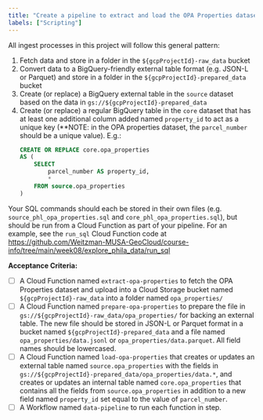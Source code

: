 ```yaml
---
title: "Create a pipeline to extract and load the OPA Properties dataset into BigQuery"
labels: ["Scripting"]
---
```


All ingest processes in this project will follow this general pattern:
1.  Fetch data and store in a folder in the `${gcpProjectId}-raw_data` bucket
2.  Convert data to a BigQuery-friendly external table format (e.g. JSON-L or Parquet) and store in a folder in the `${gcpProjectId}-prepared_data` bucket
3.  Create (or replace) a BigQuery external table in the `source` dataset based on the data in `gs://${gcpProjectId}-prepared_data`
4.  Create (or replace) a regular BigQuery table in the `core` dataset that has at least one additional column added named `property_id` to act as a unique key (**NOTE: in the OPA properties dataset, the `parcel_number` should be a unique value). E.g.:
    ```sql
    CREATE OR REPLACE core.opa_properties
    AS (
        SELECT
            parcel_number AS property_id,
            *
        FROM source.opa_properties
    )
    ```

Your SQL commands should each be stored in their own files (e.g. `source_phl_opa_properties.sql` and `core_phl_opa_properties.sql`), but should be run from a Cloud Function as part of your pipeline. For an example, see the `run_sql` Cloud Function code at https://github.com/Weitzman-MUSA-GeoCloud/course-info/tree/main/week08/explore_phila_data/run_sql

**Acceptance Criteria:**
- [ ] A Cloud Function named `extract-opa-properties` to fetch the OPA Properties dataset and upload into a Cloud Storage bucket named `${gcpProjectId}-raw_data` into a folder named `opa_properties/`
- [ ] A Cloud Function named `prepare-opa-properties` to prepare the file in `gs://${gcpProjectId}-raw_data/opa_properties/` for backing an external table. The new file should be stored in JSON-L or Parquet format in a bucket named `${gcpProjectId}-prepared_data` and a file named `opa_properties/data.jsonl` or `opa_properties/data.parquet`. All field names should be lowercased.
- [ ] A Cloud Function named `load-opa-properties` that creates or updates an external table named `source.opa_properties` with the fields in `gs://${gcpProjectId}-prepared_data/opa_properties/data.*`, and creates or updates an internal table named `core.opa_properties` that contains all the fields from `source.opa_properties` in addition to a new field named `property_id` set equal to the value of `parcel_number`.
- [ ] A Workflow named `data-pipeline` to run each function in step.